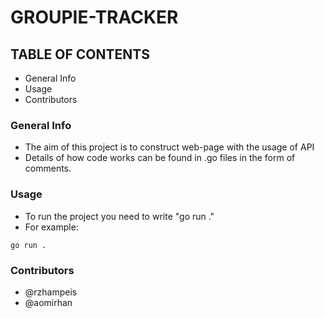 # GROUPIE-TRACKER

## TABLE OF CONTENTS
* General Info
* Usage
* Contributors


### General Info
* The aim of this project is to construct web-page with the usage of API
* Details of how code works can be found in .go files in the form of comments.

### Usage
* To run the project you need to write "go run ."
* For example:
``` 
go run . 
```
### Contributors
* @rzhampeis 
* @aomirhan  